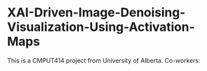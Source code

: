 # XAI-Driven-Image-Denoising-Visualization-Using-Activation-Maps
This is a CMPUT414 project from University of Alberta. 
Co-workers: 
